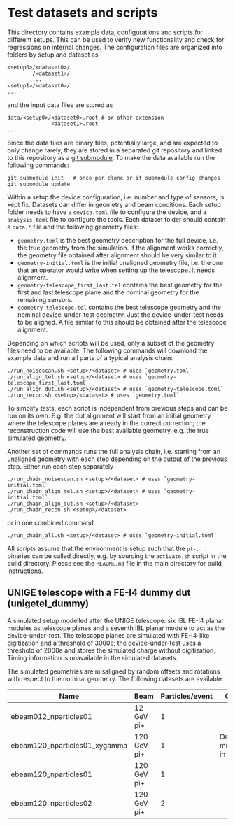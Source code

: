 # Test datasets and scripts

This directory contains example data, configurations and scripts for
different setups. This can be used to verify new functionality and check
for regressions on internal changes. The configuration files are
organized into folders by setup and dataset as

    <setup0>/<dataset0>/
            /<dataset1>/
            ...
    <setup1>/<dataset0>/
    ...

and the input data files are stored as

    data/<setup0>/<dataset0>.root # or other extension
                  <dataset1>.root
    ...

Since the data files are binary files, potentially large, and are
expected to only change rarely, they are stored in a separated git
repository and linked to this repository as a
[git submodule](https://git-scm.com/book/en/v2/Git-Tools-Submodules). To
make the data available run the following commands:

    git submodule init   # once per clone or if submodule config changes
    git submodule update

Within a setup the device configuration, i.e. number and type of
sensors, is kept fix. Datasets can differ in geometry and beam
conditions. Each setup folder needs to have a `device.toml` file to
configure the device, and a `analysis.toml` file to configure the tools.
Each dataset folder should contain a `data.*` file and the following
geometry files:

*   `geometry.toml` is the best geometry description for the full
    device, i.e. the true geometry from the simulation. If the alignment
    works correctly, the geometry file obtained after alignment should
    be very similar to it.
*   `geometry-initial.toml` is the initial unaligned geometry file,
    i.e. the one that an operator would write when setting up the
    telescope. It needs alignment.
*   `geometry-telescope_first_last.tel` contains the best geometry for
    the first and last telescope plane and the nominal geometry for the
    remaining sensors.
*   `geometry-telescope.tel` contains the best telescope geometry and
    the nominal device-under-test geometry. Just the device-under-test
    needs to be aligned. A file similar to this should be obtained after
    the telescope alignment.

Depending on which scripts will be used, only a subset of the geometry
files need to be available. The following commands will download the
example data and run all parts of a typical analysis chain:

    ./run_noisescan.sh <setup>/<dataset> # uses `geometry.toml`
    ./run_align_tel.sh <setup>/<dataset> # uses `geometry-telescope_first_last.toml`
    ./run_align_dut.sh <setup>/<dataset> # uses `geometry-telescope.toml`
    ./run_recon.sh <setup>/<dataset> # uses `geometry.toml`

To simplify tests, each script is independent from previous steps and
can be run on its own. E.g. the dut alignment will start from an initial
geometry where the telescope planes are already in the correct
correction; the reconstruction code will use the best available
geometry, e.g. the true simulated geometry.

Another set of commands runs the full analysis chain, i.e. starting from
an unaligned geometry with each step depending on the output of the
previous step. Either run each step separately

    ./run_chain_noisescan.sh <setup>/<dataset> # uses `geometry-initial.toml`
    ./run_chain_align_tel.sh <setup>/<dataset> # uses `geometry-initial.toml`
    ./run_chain_align_dut.sh <setup>/<dataset>
    ./run_chain_recon.sh <setup>/<dataset>

or in one combined command

    ./run_chain_all.sh <setup>/<dataset> # uses `geometry-initial.toml`

All scripts assume that the environment is setup such that the `pt-...`
binaries can be called directly, e.g. by sourcing the `activate.sh`
script in the build directory. Please see the `README.md` file in the
main directory for build instructions.

## UNIGE telescope with a FE-I4 dummy dut (unigetel_dummy)

A simulated setup modelled after the UNIGE telescope: six IBL FE-I4
planar modules as telescope planes and a seventh IBL planar module to
act as the device-under-test. The telescope planes are simulated with
FE-I4-like digitization and a threshold of 3000e; the device-under-test
uses a threshold of 2000e and stores the simulated charge without
digitization. Timing information is unavailable in the simulated
datasets.

The simulated geometries are misaligned by random offsets and rotations
with respect to the nominal geometry. The following datasets are
available:

| Name | Beam | Particles/event | Comment |
| ---- | ---- | --------------- | ------- |
| ebeam012_nparticles01         | 12 GeV pi+  | 1 | |
| ebeam120_nparticles01_xygamma | 120 GeV pi+ | 1 | Only misalignment in x,y,gamma |
| ebeam120_nparticles01         | 120 GeV pi+ | 1 | |
| ebeam120_nparticles02         | 120 GeV pi+ | 2 | |
